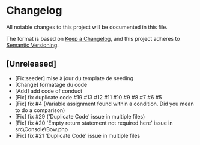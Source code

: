 # Changelog

All notable changes to this project will be documented in this file.

The format is based on [Keep a Changelog](https://keepachangelog.com/en/1.0.0/),
and this project adheres to [Semantic Versioning](https://semver.org/spec/v2.0.0.html).

## [Unreleased]

- [Fix:seeder] mise à jour du template de seeding 
- [Change] formatage du code
- [Add] add code of conduct
- [Fix] fix duplicate code #19 #13 #12 #11 #10 #9 #8 #7 #6 #5
- [Fix] fix #4 (Variable assignment found within a condition. Did you mean to do a comparison)
- [Fix] fix #29 ('Duplicate Code' issue in multiple files)
- [Fix] fix #20 'Empty return statement not required here' issue in src\Console\Bow.php
- [Fix] fix #21 'Duplicate Code' issue in multiple files